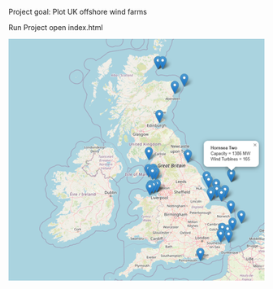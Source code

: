 Project goal:
Plot UK offshore wind farms

Run Project
	open index.html

![Alt text](wind_farms_uk.jpg?raw=true "Wind Farms")